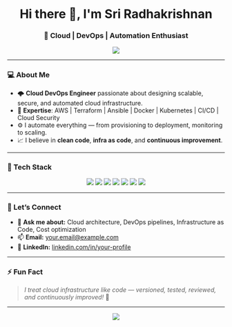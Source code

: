 <h1 align="center">Hi there 👋, I'm Sri Radhakrishnan</h1>
<h3 align="center">🚀 Cloud | DevOps | Automation Enthusiast</h3>

<p align="center">
  <img src="https://readme-typing-svg.herokuapp.com/?color=00ADB5&center=true&vCenter=true&lines=Cloud+DevOps+Engineer;AWS+%7C+Terraform+%7C+K8s+%7C+Docker;Automation+%7C+CI%2FCD+%7C+IaC+Champion;Always+learning+new+cloud+tricks!;Let%27s+collaborate+%F0%9F%9A%80" />
</p>

---

### 💻 About Me
- 🌩️ **Cloud DevOps Engineer** passionate about designing scalable, secure, and automated cloud infrastructure.
- 🔑 **Expertise**: AWS | Terraform | Ansible | Docker | Kubernetes | CI/CD | Cloud Security
- ⚙️ I automate everything — from provisioning to deployment, monitoring to scaling.
- 📈 I believe in **clean code**, **infra as code**, and **continuous improvement**.

---

### 🚀 Tech Stack

<p align="center">
  <img src="https://img.shields.io/badge/AWS-%23FF9900.svg?style=for-the-badge&logo=amazon-aws&logoColor=white"/>
  <img src="https://img.shields.io/badge/Terraform-%235835CC.svg?style=for-the-badge&logo=terraform&logoColor=white"/>
  <img src="https://img.shields.io/badge/Docker-%230db7ed.svg?style=for-the-badge&logo=docker&logoColor=white"/>
  <img src="https://img.shields.io/badge/Kubernetes-%23326ce5.svg?style=for-the-badge&logo=kubernetes&logoColor=white"/>
  <img src="https://img.shields.io/badge/Ansible-%23EE0000.svg?style=for-the-badge&logo=ansible&logoColor=white"/>
  <img src="https://img.shields.io/badge/GitHub_Actions-2088FF?style=for-the-badge&logo=github-actions&logoColor=white"/>
  <img src="https://img.shields.io/badge/Linux-%23FCC624.svg?style=for-the-badge&logo=linux&logoColor=black"/>
</p>

---

### 🤝 Let’s Connect
- 💬 **Ask me about:** Cloud architecture, DevOps pipelines, Infrastructure as Code, Cost optimization
- 📫 **Email:** [your.email@example.com](mailto:your.email@example.com)
- 🔗 **LinkedIn:** [linkedin.com/in/your-profile](https://linkedin.com/in/your-profile)

---

### ⚡ Fun Fact
> *I treat cloud infrastructure like code — versioned, tested, reviewed, and continuously improved!* 🌈

---

<p align="center">
  <img src="https://github-readme-stats.vercel.app/api?username=srideviradhakrishnan&show_icons=true&theme=tokyonight&count_private=true" />
</p>
